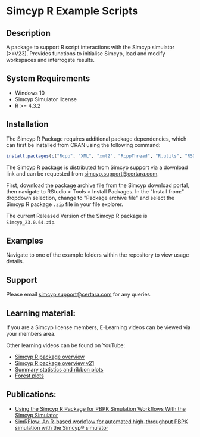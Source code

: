 # Simcyp R Example Scripts

## Description 
A package to support R script interactions with the Simcyp simulator (>=V23). Provides functions to initialise Simcyp, load and modify workspaces and interrogate results.  


## System Requirements 

* Windows 10 
* Simcyp Simulator license
* R >= 4.3.2 

## Installation 

The Simcyp R Package requires additional package dependencies, which can first be installed from CRAN using the following command: 

```r
install.packages(c("Rcpp", "XML", "xml2", "RcppThread", "R.utils", "RSQLite", "DBI", "rlang", "tibble", "fs", "PKNCA", "dplyr", "stringr", "ggplot2", "pracma")) 
```

The Simcyp R package is distributed from Simcyp support via a download link and can be requested from simcyp.support@certara.com.

First, download the package archive file from the Simcyp download portal, then navigate to RStudio \> Tools \> Install Packages. In the "Install from:" dropdown selection, change to "Package archive file" and select the Simcyp R package `.zip` file in your file explorer.


The current Released Version  of the Simcyp R package is `Simcyp_23.0.64.zip`.

## Examples 

Navigate to one of the example folders within the repository to view usage details.

## Support

Please email simcyp.support@certara.com for any queries.

## Learning material:  
If you are a Simcyp license members, E-Learning videos can be viewed via your members area.

Other learning videos can be found on YouTube:  

* [Simcyp R package overview](https://youtu.be/9KuWlyrPMko?si=nuXK41YlvI4IWx28)
* [Simcyp R package overview v21](https://youtu.be/htlC2EvDWTk?si=NEKdw5i6u3oCI43S)
* [Summary statistics and ribbon plots](https://youtu.be/qn5YVLGPis4?si=7N85NKH8S229tITR)
* [Forest plots](https://youtu.be/bi6M6IpCYdc?si=gzMcdbEolDqc7hpl)

## Publications:  
* [Using the Simcyp R Package for PBPK Simulation Workflows With the Simcyp Simulator](https://ascpt.onlinelibrary.wiley.com/doi/10.1002/psp4.70022)
* [SimRFlow: An R-based workflow for automated high-throughput PBPK simulation with the Simcyp® simulator](https://www.frontiersin.org/journals/pharmacology/articles/10.3389/fphar.2022.929200/full)
